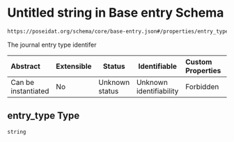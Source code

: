 # Untitled string in Base entry Schema

```txt
https://poseidat.org/schema/core/base-entry.json#/properties/entry_type
```

The journal entry type identifer


| Abstract            | Extensible | Status         | Identifiable            | Custom Properties | Additional Properties | Access Restrictions | Defined In                                                               |
| :------------------ | ---------- | -------------- | ----------------------- | :---------------- | --------------------- | ------------------- | ------------------------------------------------------------------------ |
| Can be instantiated | No         | Unknown status | Unknown identifiability | Forbidden         | Allowed               | none                | [base-entry.json\*](schemas/core/base-entry.json "open original schema") |

## entry_type Type

`string`
